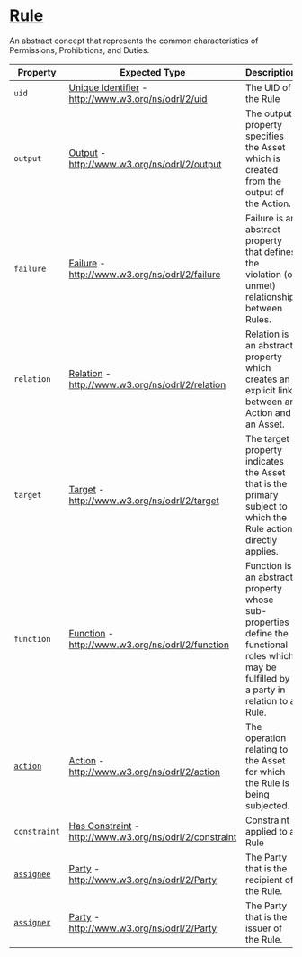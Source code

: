 # [Rule](https://www.w3.org/TR/odrl-vocab/#term-Rule)

An abstract concept that represents the common characteristics of Permissions, Prohibitions, and Duties.

Property | Expected Type | Description
---------|---------------|------------
`uid` | [Unique Identifier](https://www.w3.org/TR/odrl-vocab/#term-uid) - http://www.w3.org/ns/odrl/2/uid | The UID of the Rule
`output` | [Output](https://www.w3.org/TR/odrl-vocab/#term-output) - http://www.w3.org/ns/odrl/2/output | The output property specifies the Asset which is created from the output of the Action.
`failure`| [Failure](https://www.w3.org/TR/odrl-vocab/#term-failure) - http://www.w3.org/ns/odrl/2/failure | Failure is an abstract property that defines the violation (or unmet) relationship between Rules.
`relation`| [Relation](https://www.w3.org/TR/odrl-vocab/#term-relation) - http://www.w3.org/ns/odrl/2/relation | Relation is an abstract property which creates an explicit link between an Action and an Asset.
`target`| [Target](https://www.w3.org/TR/odrl-vocab/#term-target) - http://www.w3.org/ns/odrl/2/target | The target property indicates the Asset that is the primary subject to which the Rule action directly applies.
`function`| [Function](https://www.w3.org/TR/odrl-vocab/#term-function) - http://www.w3.org/ns/odrl/2/function | Function is an abstract property whose sub-properties define the functional roles which may be fulfilled by a party in relation to a Rule.
[`action`](https://www.w3.org/TR/odrl-vocab/#term-action)| [Action](https://www.w3.org/TR/odrl-vocab/#term-action) - http://www.w3.org/ns/odrl/2/action | The operation relating to the Asset for which the Rule is being subjected.
`constraint`| [Has Constraint](https://www.w3.org/TR/odrl-vocab/#term-constraint) - http://www.w3.org/ns/odrl/2/constraint | Constraint applied to a Rule
[`assignee`](https://www.w3.org/TR/odrl-vocab/#term-assignee) | [Party](https://www.w3.org/TR/odrl-vocab/#term-Party) - http://www.w3.org/ns/odrl/2/Party | The Party that is the recipient of the Rule.
[`assigner`](https://www.w3.org/TR/odrl-vocab/#term-assignee) | [Party](https://www.w3.org/TR/odrl-vocab/#term-Party) - http://www.w3.org/ns/odrl/2/Party| The Party that is the issuer of the Rule.